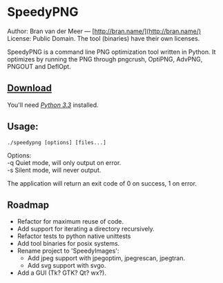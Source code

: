 # SpeedyPNG

Author: Bran van der Meer — [http://bran.name/](http://bran.name/)  
License: Public Domain. The tool (binaries) have their own licenses.

SpeedyPNG is a command line PNG optimization tool written in Python. It optimizes by running the PNG through pngcrush, OptiPNG, AdvPNG, PNGOUT and DeflOpt.

## [Download](https://github.com/branneman/SpeedyPNG/archive/master.zip)
You'll need [*Python 3.3*](http://www.python.org/download/) installed.

## Usage:
	./speedypng [options] [files...]

Options:  
-q Quiet mode, will only output on error.  
-s Silent mode, will never output.

The application will return an exit code of 0 on success, 1 on error.

## Roadmap
 - Refactor for maximum reuse of code.
 - Add support for iterating a directory recursively.
 - Refactor tests to python native unittests
 - Add tool binaries for posix systems.
 - Rename project to 'SpeedyImages':
   - Add jpeg support with jpegoptim, jpegrescan, jpegtran.
   - Add svg support with svgo.
 - Add a GUI (Tk? GTK? Qt? wx?).
